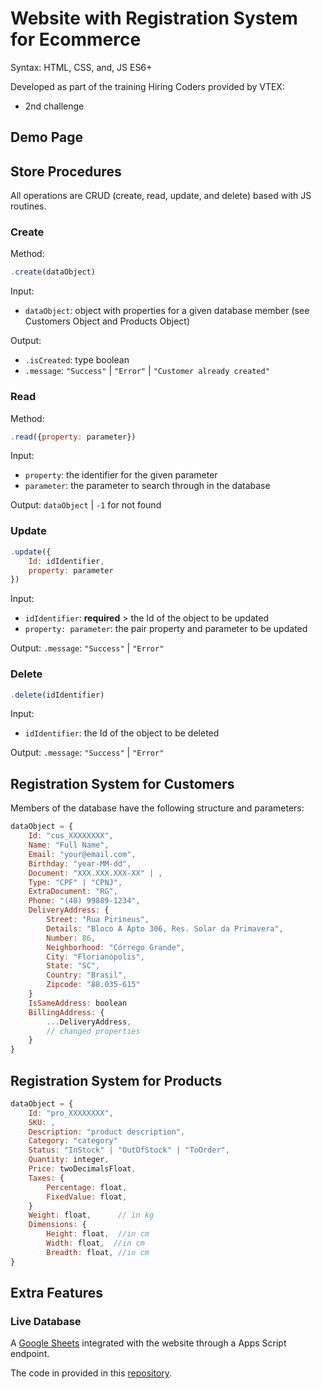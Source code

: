 # Website with Registration System for Ecommerce

Syntax: HTML, CSS, and, JS ES6+

Developed as part of the training Hiring Coders provided by VTEX:

- 2nd challenge

## Demo Page

## Store Procedures

All operations are CRUD (create, read, update, and delete) based with JS routines.

### Create

Method:

```javascript
.create(dataObject)
```

Input: 
- ```dataObject```: object with properties for a given database member
(see Customers Object and Products Object)

Output: 
- ```.isCreated```: type boolean
- ```.message```: ```"Success"``` | ```"Error"``` | ```"Customer already created"``` 

### Read

Method:

```javascript
.read({property: parameter})
```

Input: 
- ```property```: the identifier for the given parameter
- ```parameter```: the parameter to search through in the database

Output: ```dataObject``` |  ```-1``` for not found 

### Update

```javascript
.update({
	Id: idIdentifier,
	property: parameter
})
```

Input: 
- ```idIdentifier```: **required** > the Id of the object to be updated 
- ```property: parameter```: the pair property and parameter to be updated

Output: ```.message```: ```"Success"``` | ```"Error"```

### Delete

```javascript
.delete(idIdentifier)
```

Input: 
- ```idIdentifier```: the Id of the object to be deleted 

Output: ```.message```: ```"Success"``` | ```"Error"```

## Registration System for Customers

Members of the database have the following structure and parameters:

```javascript
dataObject = {
    Id: "cus_XXXXXXXX",
	Name: "Full Name",
	Email: "your@email.com",
	Birthday: "year-MM-dd",
	Document: "XXX.XXX.XXX-XX" | , 
	Type: "CPF" | "CPNJ",
	ExtraDocument: "RG",
	Phone: "(48) 99889-1234",
	DeliveryAddress: {
		Street: "Rua Pirineus",
		Details: "Bloco A Apto 306, Res. Solar da Primavera",
		Number: 86,
		Neighborhood: "Córrego Grande",
		City: "Florianópolis",
		State: "SC",
		Country: "Brasil",
		Zipcode: "88.035-615"
	}
	IsSameAddress: boolean
	BillingAddress: {
        ...DeliveryAddress,
        // changed properties
    }
}
```

## Registration System for Products

```javascript
dataObject = {
    Id: "pro_XXXXXXXX",
	SKU: ,
	Description: "product description",
	Category: "category"
	Status: "InStock" | "OutOfStock" | "ToOrder",
	Quantity: integer,
	Price: twoDecimalsFloat,
	Taxes: {
        Percentage: float,
        FixedValue: float,
    }
	Weight: float,      // in kg
	Dimensions: {
		Height: float,  //in cm
		Width: float,  //in cm
		Breadth: float, //in cm
}
```

## Extra Features

### Live Database

A [Google Sheets](mylink.com) integrated with the website through a Apps Script endpoint.

The code in provided in this [repository](mylink.com).